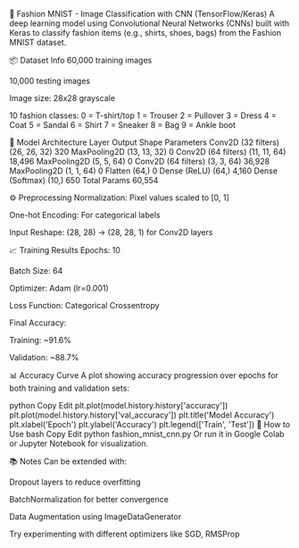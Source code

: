 

👕 Fashion MNIST - Image Classification with CNN (TensorFlow/Keras)
A deep learning model using Convolutional Neural Networks (CNNs) built with Keras to classify fashion items (e.g., shirts, shoes, bags) from the Fashion MNIST dataset.

📦 Dataset Info
60,000 training images

10,000 testing images

Image size: 28x28 grayscale

10 fashion classes:
0 = T-shirt/top
1 = Trouser
2 = Pullover
3 = Dress
4 = Coat
5 = Sandal
6 = Shirt
7 = Sneaker
8 = Bag
9 = Ankle boot

🧠 Model Architecture
Layer	Output Shape	Parameters
Conv2D (32 filters)	(26, 26, 32)	320
MaxPooling2D	(13, 13, 32)	0
Conv2D (64 filters)	(11, 11, 64)	18,496
MaxPooling2D	(5, 5, 64)	0
Conv2D (64 filters)	(3, 3, 64)	36,928
MaxPooling2D	(1, 1, 64)	0
Flatten	(64,)	0
Dense (ReLU)	(64,)	4,160
Dense (Softmax)	(10,)	650
Total Params		60,554

⚙️ Preprocessing
Normalization: Pixel values scaled to [0, 1]

One-hot Encoding: For categorical labels

Input Reshape: (28, 28) → (28, 28, 1) for Conv2D layers

📈 Training Results
Epochs: 10

Batch Size: 64

Optimizer: Adam (lr=0.001)

Loss Function: Categorical Crossentropy

Final Accuracy:

Training: ~91.6%

Validation: ~88.7%

📊 Accuracy Curve
A plot showing accuracy progression over epochs for both training and validation sets:

python
Copy
Edit
plt.plot(model.history.history['accuracy'])
plt.plot(model.history.history['val_accuracy'])
plt.title('Model Accuracy')
plt.xlabel('Epoch')
plt.ylabel('Accuracy')
plt.legend(['Train', 'Test'])
🧪 How to Use
bash
Copy
Edit
python fashion_mnist_cnn.py
Or run it in Google Colab or Jupyter Notebook for visualization.

📚 Notes
Can be extended with:

Dropout layers to reduce overfitting

BatchNormalization for better convergence

Data Augmentation using ImageDataGenerator

Try experimenting with different optimizers like SGD, RMSProp

 
